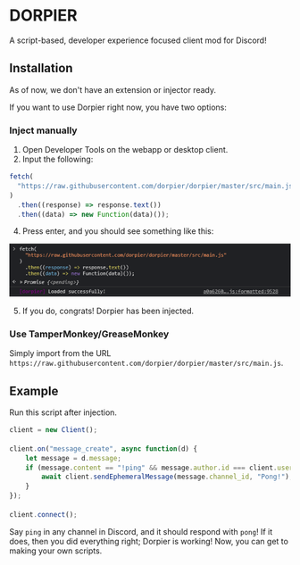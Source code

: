 # DORPIER
A script-based, developer experience focused client mod for Discord!

## Installation
As of now, we don't have an extension or injector ready.

If you want to use Dorpier right now, you have two options:

### Inject manually
1) Open Developer Tools on the webapp or desktop client.
3) Input the following:
```js
fetch(
  "https://raw.githubusercontent.com/dorpier/dorpier/master/src/main.js"
)
  .then((response) => response.text())
  .then((data) => new Function(data)());
```
4) Press enter, and you should see something like this:

![Screenshot of Developer Tools](/images/loaded.png)

5. If you do, congrats! Dorpier has been injected.

### Use TamperMonkey/GreaseMonkey
Simply import from the URL `https://raw.githubusercontent.com/dorpier/dorpier/master/src/main.js`.



## Example
Run this script after injection.
```js
client = new Client();

client.on("message_create", async function(d) {
    let message = d.message;
    if (message.content == "!ping" && message.author.id === client.user.id) {
        await client.sendEphemeralMessage(message.channel_id, "Pong!");
    }
});

client.connect();
```
Say `ping` in any channel in Discord, and it should respond with `pong`! If it does, then you did everything right; Dorpier is working! Now, you can get to making your own scripts.
